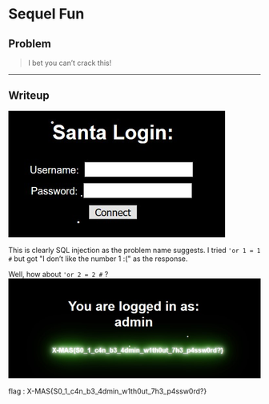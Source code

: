 # Sequel Fun
## Problem
> I bet you can’t crack this!
---
## Writeup
![image0](image0.jpg)

This is clearly SQL injection as the problem name suggests. I tried `'or 1 = 1 #` but got "I don’t like the number 1 :(" as the response.

Well, how about `'or 2 = 2 #` ?
![image1](image1.jpg)

flag : X-MAS{S0_1_c4n_b3_4dmin_w1th0ut_7h3_p4ssw0rd?}